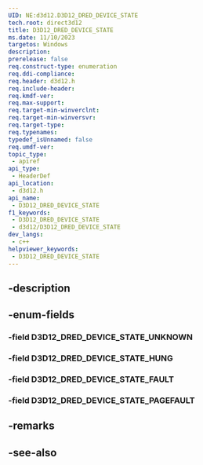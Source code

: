 ```yaml
---
UID: NE:d3d12.D3D12_DRED_DEVICE_STATE
tech.root: direct3d12
title: D3D12_DRED_DEVICE_STATE
ms.date: 11/10/2023
targetos: Windows
description: 
prerelease: false
req.construct-type: enumeration
req.ddi-compliance: 
req.header: d3d12.h
req.include-header: 
req.kmdf-ver: 
req.max-support: 
req.target-min-winverclnt: 
req.target-min-winversvr: 
req.target-type: 
req.typenames: 
typedef_isUnnamed: false
req.umdf-ver: 
topic_type:
 - apiref
api_type:
 - HeaderDef
api_location:
 - d3d12.h
api_name:
 - D3D12_DRED_DEVICE_STATE
f1_keywords:
 - D3D12_DRED_DEVICE_STATE
 - d3d12/D3D12_DRED_DEVICE_STATE
dev_langs:
 - c++
helpviewer_keywords:
 - D3D12_DRED_DEVICE_STATE
---
```


## -description

## -enum-fields

### -field D3D12_DRED_DEVICE_STATE_UNKNOWN

### -field D3D12_DRED_DEVICE_STATE_HUNG

### -field D3D12_DRED_DEVICE_STATE_FAULT

### -field D3D12_DRED_DEVICE_STATE_PAGEFAULT

## -remarks

## -see-also

